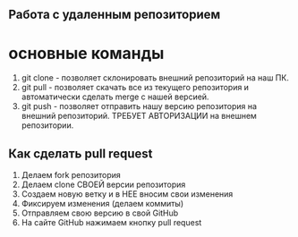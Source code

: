 ## Работа с удаленным репозиторием

# основные команды
1. git clone - позволяет склонировать внешний репозиторий на наш ПК.
2. git pull - позволяет скачать все из текущего репозитория и автоматически
сделать merge с нашей версией.
3. git push - позволяет отправить нашу версию репозитория на внешний
репозиторий. ТРЕБУЕТ АВТОРИЗАЦИИ на внешнем репозитории.

## Как сделать pull request
1. Делаем fork репозитория
2. Делаем clone СВОЕЙ версии репозитория
3. Создаем новую ветку и в НЕЕ вносим свои изменения
4. Фиксируем изменения (делаем коммиты)
5. Отправляем свою версию в свой GitHub
6. На сайте GitHub нажимаем кнопку pull request 